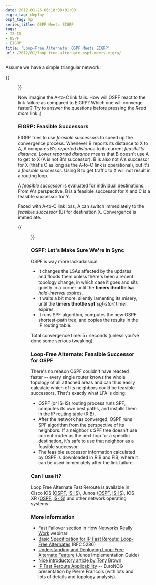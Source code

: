 ```yaml
---
date: 2012-01-26 06:18:00+01:00
eigrp_tag: deploy
ospf_tag: mp
series_title: OSPF Meets EIGRP
tags:
- IS-IS
- OSPF
- EIGRP
title: 'Loop-Free Alternate: OSPF Meets EIGRP'
url: /2012/01/loop-free-alternate-ospf-meets-eigrp/
---
```

Assume we have a simple triangular network:

{{<figure src="/2012/01/s400-LFA_Topology.png">}}

Now imagine the A-to-C link fails. How will OSPF react to the link failure as compared to EIGRP? Which one will converge faster? Try to answer the questions before pressing the *Read more* link ;)
<!--more-->
### EIGRP: Feasible Successors

EIGRP tries to use *feasible successors* to speed up the convergence process. Whenever B reports its distance to X to A, A compares B's *reported distance* to its current *feasibility distance*. Lower *reported distance* means that B doesn't use A to get to X (A is not B\'s successor). B is also not A\'s successor for X (that's C as long as the A-to-C link is operational), but it's a *feasible successor*. Using B to get traffic to X will not result in a routing loop.

A *feasible successor* is evaluated for individual destinations. From A's perspective, B is a feasible successor for X and C is a feasible successor for Y.

Faced with A-to-C link loss, A can switch immediately to the *feasible successor* (B) for destination X. Convergence is immediate.

{{<figure src="/2012/01/s400-LFA_Failure.png" caption="EIGRP convergence after a link failure">}}

### OSPF: Let's Make Sure We're in Sync

OSPF is way more lackadaisical:

-   It changes the LSAs affected by the updates and floods them unless there's been a recent topology change, in which case it goes and sits quietly in a corner until the **timers throttle lsa** *hold-interval* expires.
-   It waits a bit more, silently lamenting its misery, until the **timers throttle spf** *spf-start* timer expires.
-   It runs SPF algorithm, computes the new OSPF shortest-path tree, and copies the results in the IP routing table.

Total convergence time: 5+ seconds (unless you've done some serious tweaking).

### Loop-Free Alternate: Feasible Successor for OSPF

There's no reason OSPF couldn't have reacted faster -- every single router knows the whole topology of all attached areas and can thus easily calculate which of its neighbors could be feasible successors. That's exactly what LFA is doing:

-   OSPF (or IS-IS) routing process runs SPF, computes its own best paths, and installs them in the IP routing table (RIB).
-   After the network has converged, OSPF runs SPF algorithm from the perspective of its neighbors. If a neighbor's SPF tree doesn't use current router as the next hop for a specific destination, it's safe to use that neighbor as a feasible successor.
-   The feasible successor information calculated by OSPF is downloaded in RIB and FIB, where it can be used immediately after the link failure.

### Can I use it?

Loop Free Alternate Fast Reroute is available in Cisco IOS ([OSPF](http://www.cisco.com/en/US/docs/ios-xml/ios/iproute_ospf/configuration/xe-3s/iro-lfa-frr-xe.html), [IS-IS](http://www.cisco.com/en/US/docs/ios/iproute_isis/configuration/guide/irs_ipv4_lfafrr.pdf)), Junos ([OSPF](http://www.juniper.net/techpubs/en_US/junos10.0/information-products/topic-collections/config-guide-routing/ospf-loop-free-alternate-routes-overview.html), [IS-IS](https://www.juniper.net/techpubs/software/junos/junos95/swconfig-routing/jd0e44501.html)), IOS XR  ([OSPF](http://www.cisco.com/en/US/docs/routers/crs/software/crs_r4.2/routing/configuration/guide/b_routing_cg42crs_chapter_0100.html), [IS-IS](http://www.cisco.com/en/US/docs/routers/crs/software/crs_r4.2/routing/configuration/guide/b_routing_cg42crs_chapter_011.html)) and other network operating systems.


### More information

- [Fast Failover](https://my.ipspace.net/bin/list?id=Net101#FRR) section in [How Networks Really Work](https://www.ipspace.net/How_Networks_Really_Work) webinar
- [Basic Specification for IP Fast Reroute: Loop-Free Alternates](http://tools.ietf.org/html/rfc5286) (RFC 5286)
- [Understanding and Deploying Loop-Free Alternate Feature](http://kb.juniper.net/library/CUSTOMERSERVICE/GLOBAL_JTAC/technotes/8010056-001-EN.pdf) (Junos Implementation Guide)
- [Nice introductory article by Tony Brown](http://etherealmind.com/loop-free-alternate-routes/)
- [IP Fast Reroute Applicability](http://www.data.proidea.org.pl/euronog/1edycja/materialy/prezentacje/Pierre_Francois_IP_Fast_Reroute_Applicability.pdf) -- EuroNOG presentation by Pierre Francois (with lots and lots of details and topology analysis).

